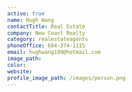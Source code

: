 ```yaml
---
active: true
name: Hugh Wang
contactTitle: Real Estate
company: New Coast Realty
category: realestateagents
phoneOffice: 604-374-1115
email: hughwang199@hotmail.com
image_path:
color:
website:
profile_image_path: /images/person.png
---
```



